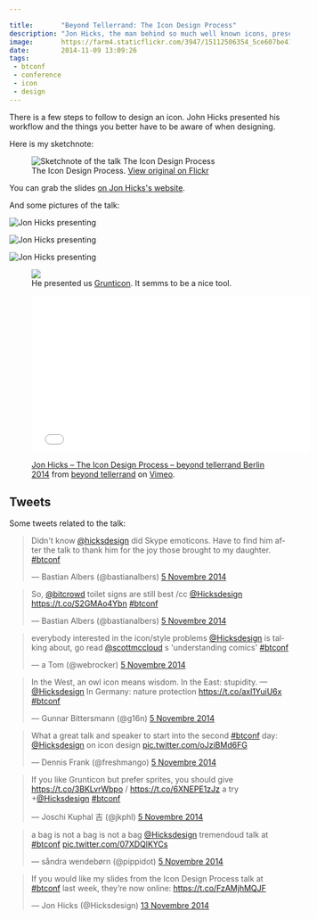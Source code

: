 ```yaml
---

title:       "Beyond Tellerrand: The Icon Design Process"
description: "Jon Hicks, the man behind so much well known icons, presented us his process to design an icon at Beyond Tellerrand"
image:       https://farm4.staticflickr.com/3947/15112506354_5ce607be41_c.jpg
date:        2014-11-09 13:09:26
tags:
 - btconf
 - conference
 - icon
 - design
---
```


There is a few steps to follow to design an icon. John Hicks presented his workflow and the things you better have to be aware of when designing.

Here is my sketchnote:

<figure>
  <img src="https://farm6.staticflickr.com/5616/15112338503_6e01d8ab01_c.jpg" alt="Sketchnote of the talk The Icon Design Process">
  <figcaption>
    The Icon Design Process. <a href="https://www.flickr.com/photos/alienlebarge/15112338503">View original on Flickr</a>
  </figcaption>
</figure>

You can grab the slides [on Jon Hicks's website](https://hicksdesign.co.uk/journal/icon-design-process-beyond-tellerand).

And some pictures of the talk:

![Jon Hicks presenting](https://farm8.staticflickr.com/7574/15734017342_573cfceef1_c.jpg)

![Jon Hicks presenting](https://farm4.staticflickr.com/3949/15549631727_80fc4c3ca4_c.jpg)

![Jon Hicks presenting](https://farm8.staticflickr.com/7556/15547020268_4499fe94b7_c.jpg)

<figure>
  <img src="https://farm4.staticflickr.com/3953/15547623990_903e62b70d_c.jpg">
  <figcaption>
    He presented us <a href="https://github.com/filamentgroup/grunticon">Grunticon</a>. It semms to be a nice tool.
  </figcaption>
</figure>

<figure>
  <iframe src="//player.vimeo.com/video/113733107" width="500" height="281" frameborder="0" webkitallowfullscreen mozallowfullscreen allowfullscreen></iframe>
  <figcaption>
    <p><a href="https://vimeo.com/113733107">Jon Hicks – The Icon Design Process – beyond tellerrand Berlin 2014</a> from <a href="https://vimeo.com/beyondtellerrand">beyond tellerrand</a> on <a href="https://vimeo.com">Vimeo</a>.</p>
  </figcaption>
</figure>

## Tweets

Some tweets related to the talk:

<blockquote class="twitter-tweet" lang="fr"><p>Didn&#39;t know <a href="https://twitter.com/Hicksdesign">@hicksdesign</a> did Skype emoticons. Have to find him after the talk to thank him for the joy those brought to my daughter. <a href="https://twitter.com/hashtag/btconf?src=hash">#btconf</a></p>&mdash; Bastian Albers (@bastianalbers) <a href="https://twitter.com/bastianalbers/status/529925803371663360">5 Novembre 2014</a></blockquote> <script async src="//platform.twitter.com/widgets.js" charset="utf-8"></script>

<blockquote class="twitter-tweet" lang="fr"><p>So, <a href="https://twitter.com/bitcrowd">@bitcrowd</a> toilet signs are still best /cc <a href="https://twitter.com/Hicksdesign">@Hicksdesign</a> <a href="https://t.co/S2GMAo4Ybn">https://t.co/S2GMAo4Ybn</a> <a href="https://twitter.com/hashtag/btconf?src=hash">#btconf</a></p>&mdash; Bastian Albers (@bastianalbers) <a href="https://twitter.com/bastianalbers/status/529926595575037952">5 Novembre 2014</a></blockquote> <script async src="//platform.twitter.com/widgets.js" charset="utf-8"></script>

<blockquote class="twitter-tweet" lang="fr"><p>everybody interested in the icon/style problems <a href="https://twitter.com/Hicksdesign">@Hicksdesign</a> is talking about, go read <a href="https://twitter.com/scottmccloud">@scottmccloud</a> s &#39;understanding comics&#39; <a href="https://twitter.com/hashtag/btconf?src=hash">#btconf</a></p>&mdash; a Tom (@webrocker) <a href="https://twitter.com/webrocker/status/529929131111493632">5 Novembre 2014</a></blockquote> <script async src="//platform.twitter.com/widgets.js" charset="utf-8"></script>

<blockquote class="twitter-tweet" lang="fr"><p>In the West, an owl icon means wisdom. In the East: stupidity. —<a href="https://twitter.com/Hicksdesign">@Hicksdesign</a>&#10;In Germany: nature protection <a href="https://t.co/axl1YuiU6x">https://t.co/axl1YuiU6x</a>&#10;<a href="https://twitter.com/hashtag/btconf?src=hash">#btconf</a></p>&mdash; Gunnar Bittersmann (@g16n) <a href="https://twitter.com/g16n/status/529929159444013056">5 Novembre 2014</a></blockquote> <script async src="//platform.twitter.com/widgets.js" charset="utf-8"></script>

<blockquote class="twitter-tweet" lang="fr"><p>What a great talk and speaker to start into the second <a href="https://twitter.com/hashtag/btconf?src=hash">#btconf</a> day: <a href="https://twitter.com/Hicksdesign">@Hicksdesign</a> on icon design <a href="https://t.co/oJziBMd6FG">pic.twitter.com/oJziBMd6FG</a></p>&mdash; Dennis Frank (@freshmango) <a href="https://twitter.com/freshmango/status/529930177368043520">5 Novembre 2014</a></blockquote> <script async src="//platform.twitter.com/widgets.js" charset="utf-8"></script>

<blockquote class="twitter-tweet" lang="fr"><p>If you like Grunticon but prefer sprites, you should give <a href="https://t.co/3BKLvrWbpo">https://t.co/3BKLvrWbpo</a> / <a href="https://t.co/6XNEPE1zJz">https://t.co/6XNEPE1zJz</a> a try +<a href="https://twitter.com/Hicksdesign">@Hicksdesign</a> <a href="https://twitter.com/hashtag/btconf?src=hash">#btconf</a></p>&mdash; Joschi Kuphal 吉 (@jkphl) <a href="https://twitter.com/jkphl/status/529935067540643840">5 Novembre 2014</a></blockquote> <script async src="//platform.twitter.com/widgets.js" charset="utf-8"></script>

<blockquote class="twitter-tweet" lang="fr"><p>a bag is not a bag is not a bag&#10;<a href="https://twitter.com/Hicksdesign">@Hicksdesign</a> tremendoud talk at <a href="https://twitter.com/hashtag/btconf?src=hash">#btconf</a> <a href="https://t.co/07XDQlKYCs">pic.twitter.com/07XDQlKYCs</a></p>&mdash; såndra wendebørn (@pippidot) <a href="https://twitter.com/pippidot/status/529964327613505537">5 Novembre 2014</a></blockquote> <script async src="//platform.twitter.com/widgets.js" charset="utf-8"></script>

<blockquote class="twitter-tweet" lang="fr"><p>If you would like my slides from the Icon Design Process talk at <a href="https://twitter.com/hashtag/btconf?src=hash">#btconf</a> last week, they’re now online: <a href="https://t.co/FzAMjhMQJF">https://t.co/FzAMjhMQJF</a></p>&mdash; Jon Hicks (@Hicksdesign) <a href="https://twitter.com/Hicksdesign/status/532983262847979520">13 Novembre 2014</a></blockquote> <script async src="//platform.twitter.com/widgets.js" charset="utf-8"></script>
